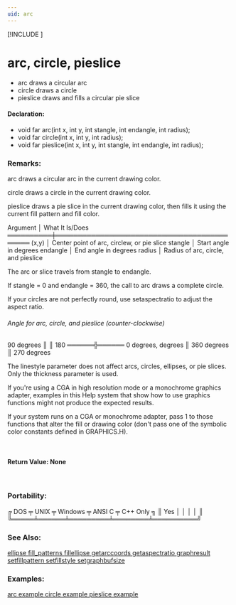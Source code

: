 ```yaml
---
uid: arc
---
```

[!INCLUDE [](../includes/graphics_header.md)]
# arc, circle, pieslice
* arc draws a circular arc
* circle draws a circle
* pieslice draws and fills a circular pie slice

#### Declaration:
* void far arc(int x, int y, int stangle, int endangle, int radius);
* void far circle(int x, int y, int radius);
* void far pieslice(int x, int y, int stangle, int endangle, int radius);

### Remarks:
arc draws a circular arc in the current drawing color.

circle draws a circle in the current drawing color.

pieslice draws a pie slice in the current drawing color, then fills it using the current fill pattern and fill color.

<div class="data">
  Argument │ What It Is/Does
 ══════════╪════════════════════════════════════════════
  (x,y)    │ Center point of arc, circlew, or pie slice
  stangle  │ Start angle in degrees
  endangle │ End angle in degrees
  radius   │ Radius of arc, circle, and pieslice
</div>

The arc or slice travels from stangle to endangle.

If stangle = 0 and endangle = 360, the call to arc draws a complete circle.

If your circles are not perfectly round, use setaspectratio to adjust the aspect ratio.

###### Angle for arc, circle, and pieslice (counter-clockwise)

<div class="data">
             90  
          degrees  
             ║  
             ║  
   180 ══════╬══════  0 degrees,
 degrees     ║      360 degrees
             ║
            270
          degrees
</div>

The linestyle parameter does not affect arcs, circles, ellipses, or pie slices. Only the thickness parameter is used.

If you're using a CGA in high resolution mode or a monochrome graphics adapter, examples in this Help system that show how to use graphics functions might not produce the expected results.

If your system runs on a CGA or monochrome adapter, pass 1 to those functions that alter the fill or drawing color (don't pass one of the symbolic color constants defined in GRAPHICS.H).

<br>

#### Return Value: None

<br>

### Portability:
<div class="data">
 ╔ DOS ╤ UNIX ╤ Windows ╤ ANSI C ╤ C++ Only ╗
 ║ Yes │      │         │        │          ║
 ╚═════╧══════╧═════════╧════════╧══════════╝
</div>

### See Also:
<div class="data">
<a href="ellipse.md">  ellipse        </a> <a href="fill_patterns.md">  fill_patterns  </a> <a href="fillellipse.md">  fillellipse    </a> <a href="getarccoords.md">  getarccoords   </a>
<a href="getaspectratio.md">  getaspectratio </a> <a href="graphresult.md">  graphresult    </a> <a href="setfillpattern.md">  setfillpattern </a> <a href="setfillstyle.md">  setfillstyle   </a>
<a href="setgraphbufsize.md">  setgraphbufsize</a>
</div>

### Examples:
<div class="data">
<a href="arc_example.md">  arc example     </a> <a href="circle_example.md">  circle example  </a> <a href="pieslice_example.md">  pieslice example</a>
</div>